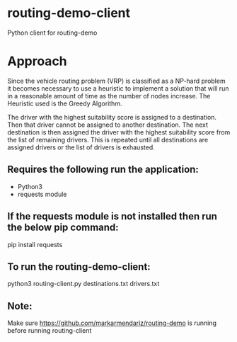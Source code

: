 # routing-demo-client
Python client for routing-demo

# Approach
Since the vehicle routing problem (VRP) is classified as a NP-hard problem it becomes necessary to use a heuristic
to implement a solution that will run in a reasonable amount of time as the number of nodes increase. The Heuristic used
is the Greedy Algorithm.

The driver with the highest suitability score is assigned to a destination. Then that driver cannot be assigned to another destination.
The next destination is then assigned the driver with the highest suitability score from the list of remaining drivers. This is
repeated until all destinations are assigned drivers or the list of drivers is exhausted.

## Requires the following run the application:
- Python3
- requests module

## If the requests module is not installed then run the below pip command:
pip install requests

## To run the routing-demo-client:
python3 routing-client.py destinations.txt drivers.txt

## Note:
Make sure https://github.com/markarmendariz/routing-demo is running before running routing-client

